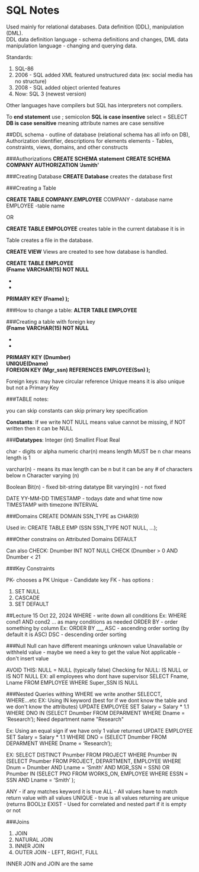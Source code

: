 # **SQL Notes**
Used mainly for relational databases. Data definition (DDL), manipulation (DML). <br/>
DDL data definition language - schema definitions and changes, DML data manipulation language - changing and querying data. 

Standards:
1. SQL-86
2. 2006 - SQL added XML featured unstructured data (ex: social media has no structure)
3. 2008 - SQL added object oriented features
4. Now: SQL 3 (newest version)

Other languages have compilers but SQL has interpreters not compilers. 

To **end statement** use ;  semicolon
**SQL is case insentive** select = SELECT
**DB is case sensitive** meaning attribute names are case sensitive

##DDL 
schema -  outline of database (relational schema has all info on DB), Authorization identifier, descriptions for elements
elements - Tables, constraints, views, domains, and other constructs

###Authorizations
**CREATE SCHEMA statement**
**CREATE SCHEMA COMPANY AUTHORIZATION ‘Jsmith'**

###Creating Database
**CREATE Database <nameOfDatabase>**
creates the database first

###Creating a Table

**CREATE TABLE COMPANY.EMPLOYEE** 
COMPANY - database name 
EMPLOYEE -table name 

OR 

**CREATE TABLE EMPOLOYEE**
creates table in the current database it is in

Table creates a file in the database. 

**CREATE VIEW**
Views are created to see how database is handled. 


**CREATE TABLE EMPLOYEE** <br />
**(Fname      VARCHAR(15)      NOT NULL**  
  
  -
  -
**PRIMARY KEY (Fname) );** <br />

###How to change a table:
**ALTER TABLE EMPLOYEE**

###Creating a table with foreign key <br />
**(Fname      VARCHAR(15)      NOT NULL**  
  
  -
  -
**PRIMARY KEY (Dnumber)** <br />
**UNIQUE(Dname)** <br />
**FOREIGN KEY (Mgr_ssn) REFERENCES EMPLOYEE(Ssn) );** <br />

Foreign keys: may have circular reference
Unique means it is also unique but not a Primary Key

###TABLE notes:

you can skip constants
can skip primary key specification

**Constants**: If we write NOT NULL means value cannot be missing, if NOT written then it can be NULL

###**Datatypes**:
Integer (int)
Smallint
Float 
Real

char - digits or alpha numeric
char(n) means length MUST be n
char means length is 1

varchar(n) - means its max length can be n but it can be any # of characters below n
Character varying (n)

Boolean
Bit(n) - fixed bit-string datatype
Bit varying(n) - not fixed

DATE YY-MM-DD
TIMESTAMP - todays date and what time now
TIMESTAMP with timezone 
INTERVAL

###Domains
CREATE DOMAIN SSN_TYPE as CHAR(9)

Used in:
CREATE TABLE EMP (SSN     SSN_TYPE     NOT NULL, ...);

###Other constrains on Attributed Domains
DEFAULT <value>

Can also CHECK:
Dnumber    INT     NOT NULL CHECK (Dnumber > 0 AND Dnumber < 21

###Key Constraints

PK- chooses a PK
Unique - Candidate key
FK - has options : 
  1. SET NULL
  2. CASCADE
  3. SET DEFAULT

##Lecture 15 Oct 22, 2024
WHERE - write down all conditions Ex: WHERE cond1 AND cond2 ... as many conditions as needed
ORDER BY - order something by column Ex: ORDER BY ___ 
  ASC - ascending order sorting (by default it is ASC)
  DSC - descending order sorting
  
###Null
Null can have different meanings 
  unknown value
  Unavailable or withheld value - maybe we need a key to get the value
  Not applicable -  don't insert value 

AVOID THIS: NULL = NULL (typically false)
Checking for NULL: IS NULL or IS NOT NULL
EX: all employees who dont have supervisor 
SELECT Fname, Lname
FROM EMPLOYEE
WHERE Super_SSN IS NULL
  
###Nested Queries
withing WHERE we write another SELECCT, WHERE...etc
EX: Using IN keyword (best for if we dont know the table and we don't know the attributes)
UPDATE EMPLOYEE
SET Salary = Salary * 1.1
WHERE DNO IN (SELECT Dnumber
FROM DEPARMENT
WHERE Dname = ‘Research’);     Need department name "Research" 

Ex: Using an equal sign if we have only 1 value returned 
UPDATE EMPLOYEE
SET Salary = Salary * 1.1
WHERE DNO = (SELECT Dnumber
FROM DEPARMENT
WHERE Dname = ‘Research’);

EX:
SELECT DISTINCT Pnumber
FROM PROJECT
WHERE Pnumber IN
(SELECT Pnumber
FROM PROJECT, DEPARTMENT,
EMPLOYEE
WHERE Dnum = Dnumber
AND Lname = ‘Smith’
AND MGR_SSN = SSN)
OR Pnumber IN
(SELECT PNO
FROM WORKS_ON, EMPLOYEE
WHERE ESSN = SSN
AND Lname = ‘Smith’ );

ANY - if any matches keyword it is true
ALL - All values have to match return value with all values 
UNIQUE - true is all values returning are unique (returns BOOL)z
EXIST - Used for correlated and nested part if it is empty or not 

###Joins

1. JOIN
2. NATURAL JOIN
3. INNER JOIN
4. OUTER JOIN - LEFT, RIGHT, FULL

INNER JOIN  and JOIN are the same 
                                                                                                                                                                                                                  
